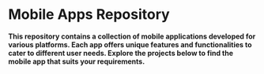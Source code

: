 # Mobile Apps Repository

**This repository contains a collection of mobile applications developed for various platforms. Each app offers unique features and functionalities to cater to different user needs. Explore the projects below to find the mobile app that suits your requirements.**
